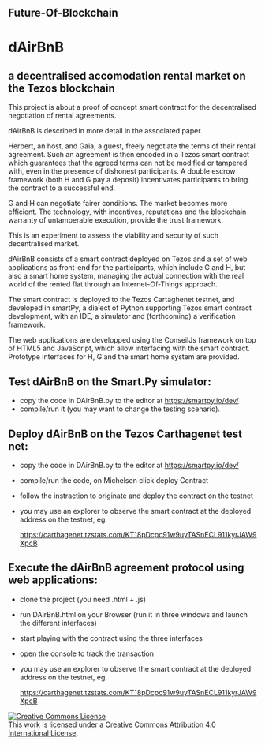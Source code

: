 ## Future-Of-Blockchain

#  dAirBnB
## a decentralised accomodation rental market on the Tezos blockchain

This project is about a proof of concept smart contract for the decentralised negotiation of rental agreements. 

dAirBnB is described in more detail in the associated paper. 

Herbert, an host, and Gaia, a guest, freely negotiate the terms of their rental agreement. Such an agreement is then encoded in a Tezos smart contract which guarantees that the agreed terms can not be modified or tampered with, even in the presence of dishonest participants. A double escrow framework (both H and G pay a deposit) incentivates participants to bring the contract to a successful end.

G and H can negotiate fairer conditions. The market becomes more efficient. The technology, with incentives, reputations and the blockchain warranty of untamperable execution, provide the trust framework.

This is an experiment to assess the viability and security of such decentralised market.

dAirBnB consists of a smart contract deployed on Tezos and a set of web applications as front-end for the participants, which include G and H, but also a smart home system, managing the actual connection with the real world of the rented flat through an Internet-Of-Things approach.

The smart contract is deployed to the Tezos Cartaghenet testnet, and developed in smartPy, a dialect of Python supporting Tezos smart contract development, with an IDE, a simulator and (forthcoming) a verification framework.

The web applications are developped using the ConseilJs framework on top of HTML5 and JavaScript, which allow interfacing with the smart contract. Prototype interfaces for H, G and the smart home system are provided. 

## Test dAirBnB on the Smart.Py simulator:
- copy the code in DAirBnB.py to the editor at https://smartpy.io/dev/ 
- compile/run it (you may want to change the testing scenario).

## Deploy dAirBnB on the Tezos Carthagenet test net:
- copy the code in DAirBnB.py to the editor at https://smartpy.io/dev/ 
- compile/run the code, on Michelson click deploy Contract
- follow the instraction to originate and deploy the contract on the testnet
- you may use an explorer to observe the smart contract at the deployed address on the testnet, eg.

  https://carthagenet.tzstats.com/KT18pDcpc91w9uyTASnECL911kyrJAW9XpcB


## Execute the dAirBnB agreement protocol using web applications:
- clone the project (you need .html + .js)
- run DAirBnB.html on your Browser (run it in three windows and launch the different interfaces)
- start playing with the contract using the three interfaces
- open the console to track the transaction
- you may use an explorer to observe the smart contract at the deployed address on the testnet, eg.

  https://carthagenet.tzstats.com/KT18pDcpc91w9uyTASnECL911kyrJAW9XpcB



<a rel="license" href="http://creativecommons.org/licenses/by/4.0/"><img alt="Creative Commons License" style="border-width:0" src="https://i.creativecommons.org/l/by/4.0/88x31.png" /></a><br />This work is licensed under a <a rel="license" href="http://creativecommons.org/licenses/by/4.0/">Creative Commons Attribution 4.0 International License</a>.

